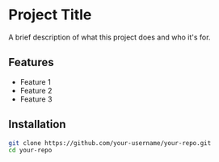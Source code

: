 # Project Title

A brief description of what this project does and who it's for.

## Features

- Feature 1
- Feature 2
- Feature 3

## Installation



```bash
git clone https://github.com/your-username/your-repo.git
cd your-repo
